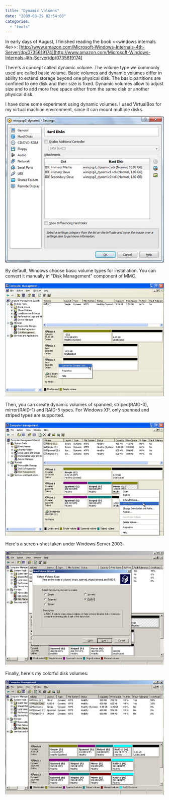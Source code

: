```yaml
---
title: "Dynamic Volumns"
date: "2009-08-29 02:54:00"
categories: 
  - "tools"
---
```


In early days of August, I finished reading the book <<windows internals 4e>>: [http://www.amazon.com/Microsoft-Windows-Internals-4th-Server/dp/0735619174](http://www.amazon.com/Microsoft-Windows-Internals-4th-Server/dp/0735619174)

There's a concept called dynamic volume. The volume type we commonly used are called basic volume. Basic volumes and dynamic volumes differ in ability to extend storage beyond one physical disk. The basic partitions are confined to one disk and their size is fixed. Dynamic volumes allow to adjust size and to add more free space either from the same disk or another physical disk.

I have done some experiment using dynamic volumes. I used VirtualBox for my virtual machine environment, since it can mount multiple disks.

![dynamic_disks_1](../../images/2009/dynamic_disks_1.jpg)

By default, Windows choose basic volume types for installation. You can convert it manually in "Disk Management" component of MMC.

![dynamic_disks_2](../../images/2009/dynamic_disks_2.jpg)

Then, you can create dynamic volumes of spanned, striped(RAID-0), mirror(RAID-1) and RAID-5 types. For Windows XP, only spanned and striped types are supported.

![dynamic_disks_3](../../images/2009/dynamic_disks_3.jpg)

Here's a screen-shot taken under Windows Server 2003:

![dynamic_disks_4](../../images/2009/dynamic_disks_4.jpg)

Finally, here's my colorful disk volumes:

![dynamic_disks_5](../../images/2009/dynamic_disks_5.jpg)
